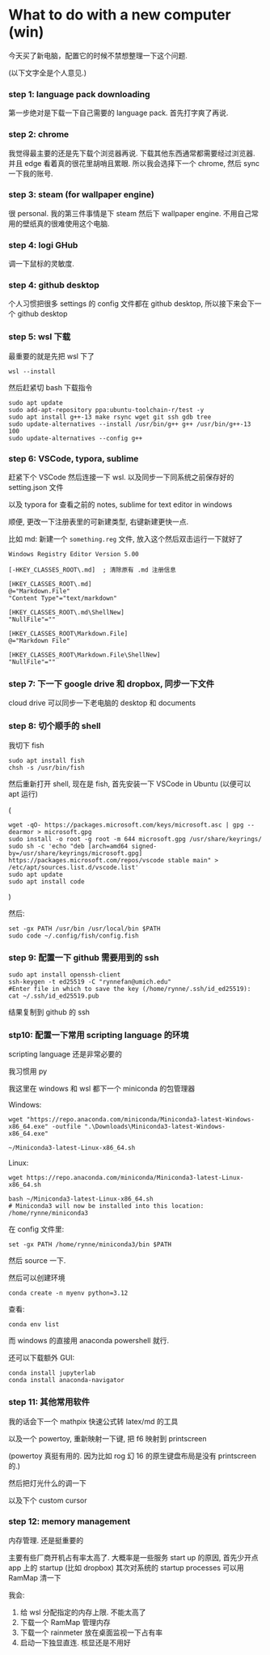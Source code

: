 # What to do with a new computer (win)

今天买了新电脑，配置它的时候不禁想整理一下这个问题. 

(以下文字全是个人意见.)



### step 1: language pack downloading

第一步绝对是下载一下自己需要的 language pack. 首先打字爽了再说.



### step 2: chrome

我觉得最主要的还是先下载个浏览器再说. 下载其他东西通常都需要经过浏览器. 并且 edge 看着真的很花里胡哨且累眼. 所以我会选择下一个 chrome, 然后 sync 一下我的账号.





### step 3: steam (for wallpaper engine)

很 personal. 我的第三件事情是下 steam 然后下 wallpaper engine. 不用自己常用的壁纸真的很难使用这个电脑.



### step 4: logi GHub

调一下鼠标的灵敏度.



### step 4: github desktop

个人习惯把很多 settings 的 config 文件都在 github desktop, 所以接下来会下一个 github desktop



### step 5: wsl 下载

最重要的就是先把 wsl 下了

```shell
wsl --install
```

然后赶紧切 bash 下载指令

```shell
sudo apt update
sudo add-apt-repository ppa:ubuntu-toolchain-r/test -y
sudo apt install g++-13 make rsync wget git ssh gdb tree
sudo update-alternatives --install /usr/bin/g++ g++ /usr/bin/g++-13 100
sudo update-alternatives --config g++
```



### step 6: VSCode, typora, sublime

赶紧下个 VSCode 然后连接一下 wsl. 以及同步一下同系统之前保存好的 setting.json 文件

以及 typora for 查看之前的 notes, sublime for text editor in windows



顺便, 更改一下注册表里的可新建类型, 右键新建更快一点.

比如 md: 新建一个 `something.reg` 文件, 放入这个然后双击运行一下就好了

```reg
Windows Registry Editor Version 5.00

[-HKEY_CLASSES_ROOT\.md]  ; 清除原有 .md 注册信息

[HKEY_CLASSES_ROOT\.md]
@="Markdown.File"
"Content Type"="text/markdown"

[HKEY_CLASSES_ROOT\.md\ShellNew]
"NullFile"=""

[HKEY_CLASSES_ROOT\Markdown.File]
@="Markdown File"

[HKEY_CLASSES_ROOT\Markdown.File\ShellNew]
"NullFile"=""

```









### step 7: 下一下 google drive 和 dropbox, 同步一下文件

cloud drive 可以同步一下老电脑的 desktop 和 documents



### step 8: 切个顺手的 shell

我切下 fish

```shell
sudo apt install fish
chsh -s /usr/bin/fish
```

然后重新打开 shell, 现在是 fish, 首先安装一下 VSCode in Ubuntu (以便可以 apt 运行)

(

```shell
wget -qO- https://packages.microsoft.com/keys/microsoft.asc | gpg --dearmor > microsoft.gpg
sudo install -o root -g root -m 644 microsoft.gpg /usr/share/keyrings/
sudo sh -c 'echo "deb [arch=amd64 signed-by=/usr/share/keyrings/microsoft.gpg] https://packages.microsoft.com/repos/vscode stable main" > /etc/apt/sources.list.d/vscode.list'
sudo apt update
sudo apt install code
```

)

然后:

```shell
set -gx PATH /usr/bin /usr/local/bin $PATH
sudo code ~/.config/fish/config.fish
```





### step 9: 配置一下 github 需要用到的 ssh

```shell
sudo apt install openssh-client
ssh-keygen -t ed25519 -C "rynnefan@umich.edu"
#Enter file in which to save the key (/home/rynne/.ssh/id_ed25519):
cat ~/.ssh/id_ed25519.pub
```

结果复制到 github 的 ssh



### stp10: 配置一下常用 scripting language 的环境

scripting language 还是非常必要的

我习惯用 py

我这里在 windows 和 wsl 都下一个 miniconda 的包管理器

Windows:

```shell
wget "https://repo.anaconda.com/miniconda/Miniconda3-latest-Windows-x86_64.exe" -outfile ".\Downloads\Miniconda3-latest-Windows-x86_64.exe"
```

```shell
~/Miniconda3-latest-Linux-x86_64.sh
```



Linux:

```shell
wget https://repo.anaconda.com/miniconda/Miniconda3-latest-Linux-x86_64.sh
```

```shell
bash ~/Miniconda3-latest-Linux-x86_64.sh
# Miniconda3 will now be installed into this location: /home/rynne/miniconda3
```

在 config 文件里:

```shell
set -gx PATH /home/rynne/miniconda3/bin $PATH
```

然后 source 一下. 

然后可以创建环境

```shell
conda create -n myenv python=3.12
```

查看:

```shell
conda env list
```



而 windows 的直接用 anaconda powershell 就行.



还可以下载额外 GUI:

```shell
conda install jupyterlab
conda install anaconda-navigator
```



 

### step 11: 其他常用软件

我的话会下一个 mathpix 快速公式转 latex/md 的工具

以及一个 powertoy, 重新映射一下键, 把 f6 映射到 printscreen

(powertoy 真挺有用的. 因为比如 rog 幻 16 的原生键盘布局是没有 printscreen 的.)

然后把灯光什么的调一下

以及下个 custom cursor 




### step 12: memory management

内存管理. 还是挺重要的

主要有些厂商开机占有率太高了. 大概率是一些服务 start up 的原因, 首先少开点 app 上的 startup (比如 dropbox) 其次对系统的 startup processes 可以用 RamMap 清一下

我会:

1. 给 wsl 分配指定的内存上限. 不能太高了
2. 下载一个 RamMap 管理内存
3. 下载一个 rainmeter 放在桌面监视一下占有率
4. 启动一下独显直连. 核显还是不用好
